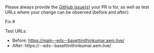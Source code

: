Please always provide the [GitHub issue(s)](../issues) your PR is for, as well as test URLs where your change can be observed (before and after):

Fix #<gh-issue-id>

Test URLs:
- Before: https://main--eds--basettinithinkumar.aem.live/
- After: https://<branch>--eds--basettinithinkumar.aem.live/
